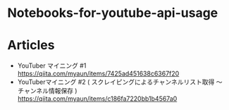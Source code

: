 # Notebooks-for-youtube-api-usage

# Articles
- YouTuber マイニング #1 https://qiita.com/myaun/items/7425ad451638c6367f20
- YouTuberマイニング #2 ( スクレイピングによるチャンネルリスト取得 ～ チャンネル情報保存 ) https://qiita.com/myaun/items/c186fa7220bb1b4567a0
